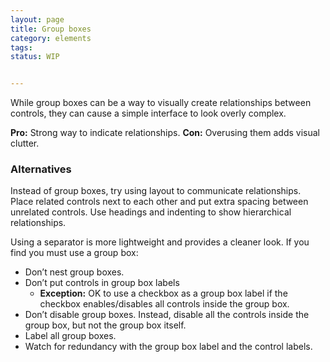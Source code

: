 ```yaml
---
layout: page
title: Group boxes
category: elements
tags:
status: WIP


---
```


While group boxes can be a way to visually create relationships between controls, they can cause a simple interface to look overly complex.

**Pro:** Strong way to indicate relationships.
**Con:** Overusing them adds visual clutter.

### Alternatives

Instead of group boxes, try using layout to communicate relationships. Place related controls next to each other and put extra spacing between unrelated controls. Use headings and indenting to show hierarchical relationships.

Using a separator is more lightweight and provides a cleaner look.
If you find you must use a group box:

- Don’t nest group boxes.
- Don’t put controls in group box labels 
  - **Exception:** OK to use a checkbox as a group box label if the checkbox enables/disables all controls inside the group box.
- Don’t disable group boxes. Instead, disable all the controls inside the group box, but not the group box itself.
- Label all group boxes.
- Watch for redundancy with the group box label and the control labels.
